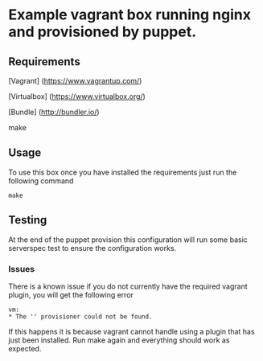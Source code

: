 # Example vagrant box running nginx and provisioned by puppet.

## Requirements

[Vagrant] (https://www.vagrantup.com/)

[Virtualbox] (https://www.virtualbox.org/)

[Bundle] (http://bundler.io/)

make

## Usage

To use this box once you have installed the requirements just run the following command

    make

## Testing

At the end of the puppet provision this configuration will run some basic serverspec test to ensure the configuration works.

### Issues

There is a known issue if you do not currently have the required vagrant plugin, you will get the following error

    vm:
    * The '' provisioner could not be found.

If this happens it is because vagrant cannot handle using a plugin that has just been installed. Run make again and everything should work as expected.
